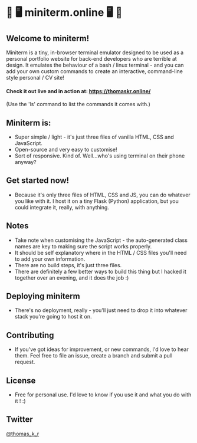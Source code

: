 # 🎉 🖥️ miniterm.online 🖥️ 🎉

## Welcome to miniterm!

Miniterm is a tiny, in-browser terminal emulator designed to be used as a
personal portfolio website for back-end developers who are terrible at design. It
emulates the behaviour of a bash / linux terminal - and you can add your own
custom commands to create an interactive, command-line style personal / CV site!

#### Check it out live and in action at: https://thomaskr.online/

(Use the 'ls' command to list the commands it comes with.)

## Miniterm is:

* Super simple / light - it's just three files of vanilla HTML, CSS and
 JavaScript.
* Open-source and very easy to customise!
* Sort of responsive. Kind of. Well...who's using terminal on their phone
 anyway?

## Get started now!

* Because it's only three files of HTML, CSS and JS, you can do whatever you
 like with it. I host it on a tiny Flask (Python) application, but you could
 integrate it, really, with anything.

## Notes

* Take note when customising the JavaScript - the auto-generated class names
 are key to making sure the script works properly.
* It should be self explanatory where in the HTML / CSS files you'll need to
 add your own information.
* There are no build steps, it's just three files.
* There are definitely a few better ways to build this thing but I hacked it
 together over an evening, and it does the job :)

## Deploying miniterm

* There's no deployment, really - you'll just need to drop it into whatever
 stack you're going to host it on.
 
## Contributing

* If you've got ideas for improvement, or new commands, I'd love to hear them. 
Feel free to file an issue, create a branch and submit a pull request.

## License

* Free for personal use. I'd love to know if you use it and what you do with it
! :)

## Twitter

 [@thomas_k_r](https://twitter.com/thomas_k_r)